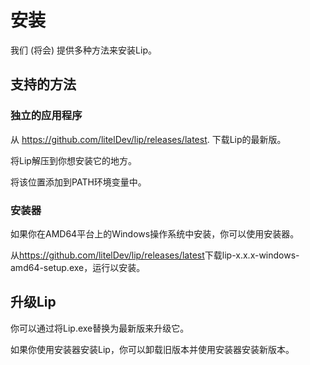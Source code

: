 # 安装

我们 (将会) 提供多种方法来安装Lip。

## 支持的方法

### 独立的应用程序

从 <https://github.com/litelDev/lip/releases/latest>. 下载Lip的最新版。

将Lip解压到你想安装它的地方。

将该位置添加到PATH环境变量中。

### 安装器

如果你在AMD64平台上的Windows操作系统中安装，你可以使用安装器。

从<https://github.com/litelDev/lip/releases/latest>下载lip-x.x.x-windows-amd64-setup.exe，运行以安装。

## 升级Lip

你可以通过将Lip.exe替换为最新版来升级它。

如果你使用安装器安装Lip，你可以卸载旧版本并使用安装器安装新版本。
